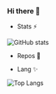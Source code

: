 ### Hi there 👋

- Stats ⚡

![GitHub stats](https://github-readme-stats.vercel.app/api?username=Aurelie-Blondel&bg_color=30,e96443,904e95&title_color=fff&text_color=fff&show_icons=true&icon_color=ffff)

- Repos 🔭

- Lang ✨

![Top Langs](https://github-readme-stats.vercel.app/api/top-langs/?username=Aurelie-Kamgang&langs_count=10&theme=tokyonight)


<!--
**Aurelie-Kamagang/Aurelie-Kamagang** is a ✨ _special_ ✨ repository because its `README.md` (this file) appears on your GitHub profile.

Here are some ideas to get you started:

- 🔭 I’m currently working on ...
- 🌱 I’m currently learning ...
- 👯 I’m looking to collaborate on ...
- 🤔 I’m looking for help with ...
- 💬 Ask me about ...
- 📫 How to reach me: ...
- 😄 Pronouns: ...
- ⚡ Fun fact: ...
-->
